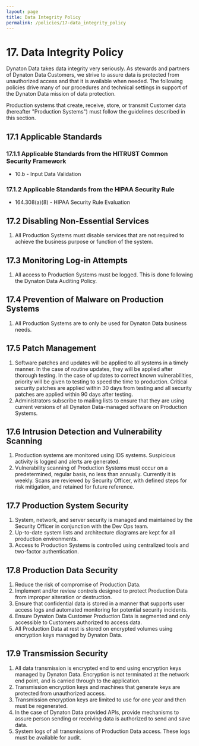 ```yaml
---
layout: page
title: Data Integrity Policy
permalink: /policies/17-data_integrity_policy
---
```


# 17. Data Integrity Policy

Dynaton Data takes data integrity very seriously. As stewards and partners of Dynaton Data Customers, we strive to assure data is protected from unauthorized access and that it is available when needed. The following policies drive many of our procedures and technical settings in support of the Dynaton Data mission of data protection.

Production systems that create, receive, store, or transmit Customer data (hereafter "Production Systems") must follow the guidelines described in this section.

## 17.1 Applicable Standards

### 17.1.1 Applicable Standards from the HITRUST Common Security Framework

- 10.b - Input Data Validation

### 17.1.2 Applicable Standards from the HIPAA Security Rule

- 164.308(a)(8) - HIPAA Security Rule Evaluation

## 17.2 Disabling Non-Essential Services

1. All Production Systems must disable services that are not required to achieve the business purpose or function of the system.

## 17.3 Monitoring Log-in Attempts

1. All access to Production Systems must be logged. This is done following the Dynaton Data Auditing Policy.

## 17.4 Prevention of Malware on Production Systems

1. All Production Systems are to only be used for Dynaton Data business needs.

## 17.5 Patch Management

1. Software patches and updates will be applied to all systems in a timely manner. In the case of routine updates, they will be applied after thorough testing. In the case of updates to correct known vulnerabilities, priority will be given to testing to speed the time to production. Critical security patches are applied within 30 days from testing and all security patches are applied within 90 days after testing.
2. Administrators subscribe to mailing lists to ensure that they are using current versions of all Dynaton Data-managed software on Production Systems.

## 17.6 Intrusion Detection and Vulnerability Scanning

1. Production systems are monitored using IDS systems. Suspicious activity is logged and alerts are generated.
2. Vulnerability scanning of Production Systems must occur on a predetermined, regular basis, no less than annually. Currently it is weekly. Scans are reviewed by Security Officer, with defined steps for risk mitigation, and retained for future reference.

## 17.7 Production System Security

1. System, network, and server security is managed and maintained by the Security Officer in conjunction with the Dev Ops team.
2. Up-to-date system lists and architecture diagrams are kept for all production environments.
3. Access to Production Systems is controlled using centralized tools and two-factor authentication.

## 17.8 Production Data Security

1. Reduce the risk of compromise of Production Data.
2. Implement and/or review controls designed to protect Production Data from improper alteration or destruction.
3. Ensure that confidential data is stored in a manner that supports user access logs and automated monitoring for potential security incidents.
4. Ensure Dynaton Data Customer Production Data is segmented and only accessible to Customers authorized to access data.
5. All Production Data at rest is stored on encrypted volumes using encryption keys managed by Dynaton Data.

## 17.9 Transmission Security

1. All data transmission is encrypted end to end using encryption keys managed by Dynaton Data. Encryption is not terminated at the network end point, and is carried through to the application.
2. Transmission encryption keys and machines that generate keys are protected from unauthorized access.
3. Transmission encryption keys are limited to use for one year and then must be regenerated.
4. In the case of Dynaton Data provided APIs, provide mechanisms to assure person sending or receiving data is authorized to send and save data.
5. System logs of all transmissions of Production Data access. These logs must be available for audit.
